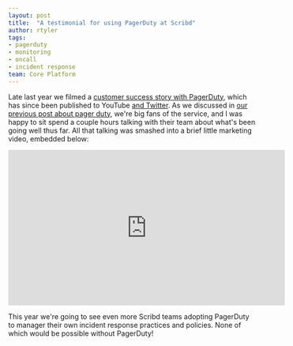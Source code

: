 ```yaml
---
layout: post
title:  "A testimonial for using PagerDuty at Scribd"
author: rtyler
tags:
- pagerduty
- monitoring
- oncall
- incident response
team: Core Platform
---
```



Late last year we filmed a [customer success story with
PagerDuty](https://www.youtube.com/watch?v=7yn0PZ_yMnM), which has since been
published to YouTube [and
Twitter](https://twitter.com/pagerduty/status/1227275743178170369). As we
discussed in [our previous post about pager
duty](/blog/2019/managing-pagerduty-rotations.html), we're big fans of the
service, and I was happy to sit spend a couple hours talking with their team
about what's been going well thus far. All that talking was smashed into a
brief little marketing video, embedded below:

<center>
<iframe width="560" height="315"
src="https://www.youtube-nocookie.com/embed/7yn0PZ_yMnM" frameborder="0"
allow="accelerometer; autoplay; encrypted-media; gyroscope; picture-in-picture"
allowfullscreen></iframe>
</center>


This year we're going to see even more Scribd teams adopting PagerDuty to
manager their own incident response practices and policies. None of which would
be possible without PagerDuty!
